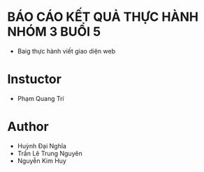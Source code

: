 # BÁO CÁO KẾT QUẢ THỰC HÀNH NHÓM 3 BUỔI 5
  - Baig thực hành viết giao diện web
# Instuctor
  - Phạm Quang Trí
# Author
  - Huỳnh Đại Nghĩa
  - Trần Lê Trung Nguyên
  - Nguyễn Kim Huy
